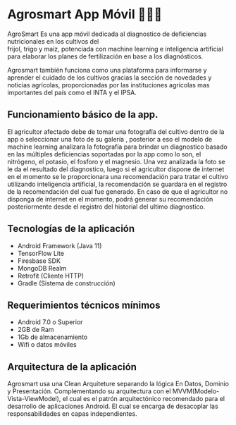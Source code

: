 # Agrosmart App Móvil  🌽🫘🌱
AgroSmart Es una app móvil dedicada al diagnostico de deficiencias nutricionales en los cultivos del  
frijol, trigo y maíz, potenciada con machine learning e inteligencia artificial para elaborar los planes de fertilización en base a los diagnósticos.

Agrosmart también funciona como una plataforma para informarse y aprender el cuidado de los cultivos gracias la sección de novedades y noticias agrícolas, proporcionadas por las instituciones agrícolas mas importantes del país como el INTA y el IPSA.

## Funcionamiento básico de la app.
El agricultor afectado debe de tomar una fotografía del cultivo dentro de la app o seleccionar una foto de su galería , posterior a eso el modelo de machine learning analizara la fotografía para brindar un diagnostico basado en las múltiples deficiencias soportadas por la app como lo son, el nitrógeno, el potasio, el fosforo y el magnesio. Una vez analizada la foto se le da el resultado del diagnostico, luego si el agricultor dispone de internet en el momento se le proporcionara una recomendación para tratar el cultivo utilizando inteligencia artificial, la recomendación se guardara en el registro de la recomendación del cual fue generado.
En caso de que el agricultor no disponga de internet en el momento, podrá generar su recomendación posteriormente desde el registro del historial del ultimo diagnostico.

## Tecnologías de la aplicación
- Android Framework (Java 11)
- TensorFlow Lite
- Firesbase SDK
- MongoDB Realm
- Retrofit (Cliente HTTP)
- Gradle (Sistema de construcción)

## Requerimientos técnicos mínimos
- Android 7.0 o Superior
-  2GB de Ram
-  1Gb de almacenamiento
- Wifi o datos móviles

## Arquitectura de la aplicación
Agrosmart usa una Clean Arquiteture separando la lógica En Datos, Dominio y Presentación.
Complementando su arquitectura con el MVVM(Modelo-Vista-ViewModel), el cual es el patrón arquitectónico recomendado para el desarrollo de aplicaciones Android.
El cual se encarga de desacoplar las responsabilidades en capas independientes.
